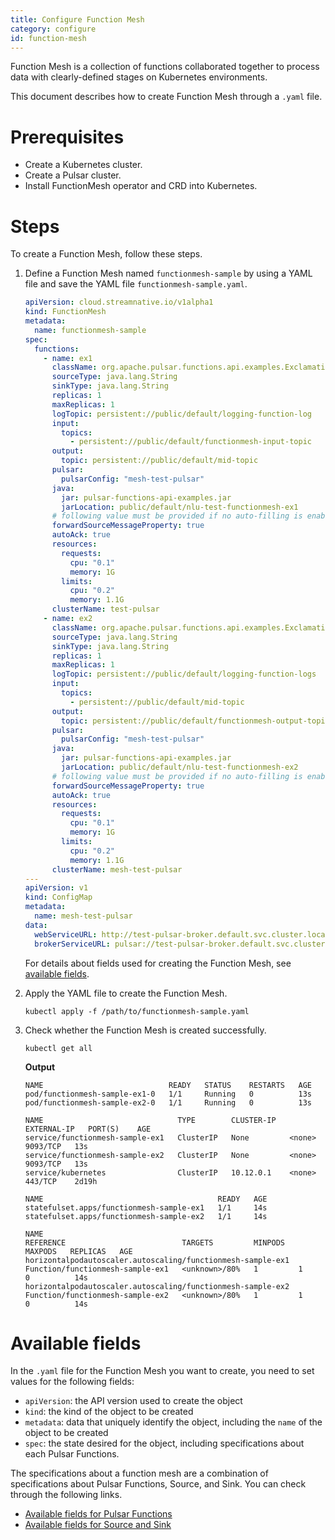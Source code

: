 ```yaml
---
title: Configure Function Mesh
category: configure
id: function-mesh
---
```


Function Mesh is a collection of functions collaborated together to process data with clearly-defined stages on Kubernetes environments.

This document describes how to create Function Mesh through a `.yaml` file.

# Prerequisites

- Create a Kubernetes cluster.
- Create a Pulsar cluster.
- Install FunctionMesh operator and CRD into Kubernetes.

# Steps

To create a Function Mesh, follow these steps.

1. Define a Function Mesh named `functionmesh-sample` by using a YAML file and save the YAML file `functionmesh-sample.yaml`.

    ```yml
    apiVersion: cloud.streamnative.io/v1alpha1
    kind: FunctionMesh
    metadata:
      name: functionmesh-sample
    spec:
      functions:
        - name: ex1
          className: org.apache.pulsar.functions.api.examples.ExclamationFunction
          sourceType: java.lang.String
          sinkType: java.lang.String
          replicas: 1
          maxReplicas: 1
          logTopic: persistent://public/default/logging-function-log
          input:
            topics:
              - persistent://public/default/functionmesh-input-topic
          output:
            topic: persistent://public/default/mid-topic
          pulsar:
            pulsarConfig: "mesh-test-pulsar"
          java:
            jar: pulsar-functions-api-examples.jar
            jarLocation: public/default/nlu-test-functionmesh-ex1
          # following value must be provided if no auto-filling is enabled
          forwardSourceMessageProperty: true
          autoAck: true
          resources:
            requests:
              cpu: "0.1"
              memory: 1G
            limits:
              cpu: "0.2"
              memory: 1.1G
          clusterName: test-pulsar
        - name: ex2
          className: org.apache.pulsar.functions.api.examples.ExclamationFunction
          sourceType: java.lang.String
          sinkType: java.lang.String
          replicas: 1
          maxReplicas: 1
          logTopic: persistent://public/default/logging-function-logs
          input:
            topics:
              - persistent://public/default/mid-topic
          output:
            topic: persistent://public/default/functionmesh-output-topic
          pulsar:
            pulsarConfig: "mesh-test-pulsar"
          java:
            jar: pulsar-functions-api-examples.jar
            jarLocation: public/default/nlu-test-functionmesh-ex2
          # following value must be provided if no auto-filling is enabled
          forwardSourceMessageProperty: true
          autoAck: true
          resources:
            requests:
              cpu: "0.1"
              memory: 1G
            limits:
              cpu: "0.2"
              memory: 1.1G
          clusterName: mesh-test-pulsar
    ---
    apiVersion: v1
    kind: ConfigMap
    metadata:
      name: mesh-test-pulsar
    data:
      webServiceURL: http://test-pulsar-broker.default.svc.cluster.local:8080
      brokerServiceURL: pulsar://test-pulsar-broker.default.svc.cluster.local:6650
    ```

    For details about fields used for creating the Function Mesh, see [available fields](#available-fields).

2. Apply the YAML file to create the Function Mesh.

    ```shell
    kubectl apply -f /path/to/functionmesh-sample.yaml
    ```

3. Check whether the Function Mesh is created successfully.

    ```shell
    kubectl get all
    ```

    **Output**

    ```
    NAME                            READY   STATUS    RESTARTS   AGE
    pod/functionmesh-sample-ex1-0   1/1     Running   0          13s
    pod/functionmesh-sample-ex2-0   1/1     Running   0          13s

    NAME                              TYPE        CLUSTER-IP   EXTERNAL-IP   PORT(S)    AGE
    service/functionmesh-sample-ex1   ClusterIP   None         <none>        9093/TCP   13s
    service/functionmesh-sample-ex2   ClusterIP   None         <none>        9093/TCP   13s
    service/kubernetes                ClusterIP   10.12.0.1    <none>        443/TCP    2d19h

    NAME                                       READY   AGE
    statefulset.apps/functionmesh-sample-ex1   1/1     14s
    statefulset.apps/functionmesh-sample-ex2   1/1     14s

    NAME                                                          REFERENCE                          TARGETS         MINPODS   MAXPODS   REPLICAS   AGE
    horizontalpodautoscaler.autoscaling/functionmesh-sample-ex1   Function/functionmesh-sample-ex1   <unknown>/80%   1         1         0          14s
    horizontalpodautoscaler.autoscaling/functionmesh-sample-ex2   Function/functionmesh-sample-ex2   <unknown>/80%   1         1         0          14s
    ```

# Available fields

In the `.yaml` file for the Function Mesh you want to create, you need to set values for the following fields:

- `apiVersion`: the API version used to create the object
- `kind`: the kind of the object to be created
- `metadata`: data that uniquely identify the object, including the `name` of the object to be created
- `spec`: the state desired for the object, including specifications about each Pulsar Functions.

The specifications about a function mesh are a combination of specifications about Pulsar Functions, Source, and Sink. You can check through the following links.

- [Available fields for Pulsar Functions](/configure/configure-pulsar-functions.md#available-fields)
- [Available fields for Source and Sink](/configure/configure-pulsar-connectors.md#available-fields)